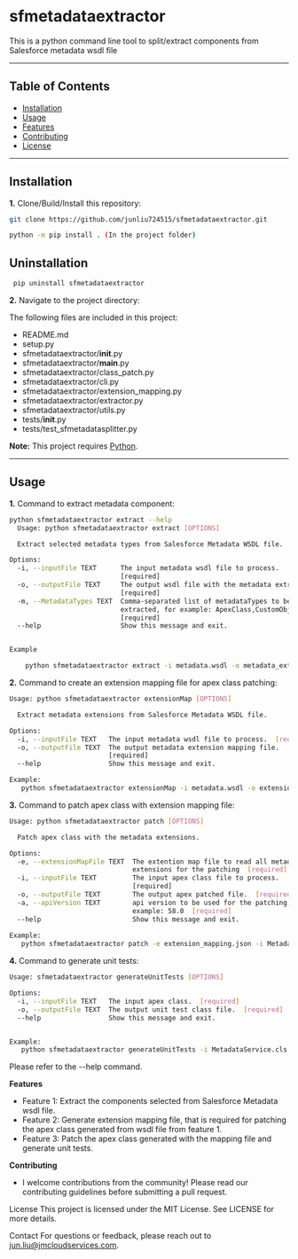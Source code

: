 # sfmetadataextractor

This is a python command line tool to split/extract components from Salesforce metadata wsdl file

---

## Table of Contents

- [Installation](#installation)
- [Usage](#usage)
- [Features](#features)
- [Contributing](#contributing)
- [License](#license)

---

## Installation

**1.** Clone/Build/Install this repository:

```bash
git clone https://github.com/junliu724515/sfmetadataextractor.git

python -m pip install . (In the project folder)

```

## Uninstallation

```bash
 pip uninstall sfmetadataextractor
```

**2.** Navigate to the project directory:

The following files are included in this project:

- README.md
- setup.py
- sfmetadataextractor/__init__.py
- sfmetadataextractor/__main__.py
- sfmetadataextractor/class_patch.py
- sfmetadataextractor/cli.py
- sfmetadataextractor/extension_mapping.py
- sfmetadataextractor/extractor.py
- sfmetadataextractor/utils.py
- tests/__init__.py
- tests/test_sfmetadatasplitter.py

**Note:** This project requires [Python](https://www.python.org/).

---

## Usage

**1.** Command to extract metadata component:

```bash
python sfmetadataextractor extract --help
  Usage: python sfmetadataextractor extract [OPTIONS]

  Extract selected metadata types from Salesforce Metadata WSDL file.

Options:
  -i, --inputFile TEXT      The input metadata wsdl file to process.
                            [required]
  -o, --outputFile TEXT     The output wsdl file with the metadata extracted.
                            [required]
  -m, --MetadataTypes TEXT  Comma-separated list of metadataTypes to be
                            extracted, for example: ApexClass,CustomObject
                            [required]
  --help                    Show this message and exit.


Example

    python sfmetadataextractor extract -i metadata.wsdl -o metadata_extracted.wsdl -m ApexClass,CustomObject
```

**2.** Command to create an extension mapping file for apex class patching:

```bash
Usage: python sfmetadataextractor extensionMap [OPTIONS]

  Extract metadata extensions from Salesforce Metadata WSDL file.

Options:
  -i, --inputFile TEXT   The input metadata wsdl file to process.  [required]
  -o, --outputFile TEXT  The output metadata extension mapping file.
                         [required]
  --help                 Show this message and exit.

Example:
   python sfmetadataextractor extensionMap -i metadata.wsdl -o extension_mapping.json
```

**3.** Command to patch apex class with extension mapping file:

```bash
Usage: python sfmetadataextractor patch [OPTIONS]

  Patch apex class with the metadata extensions.

Options:
  -e, --extensionMapFile TEXT  The extention map file to read all metadata
                               extensions for the patching  [required]
  -i, --inputFile TEXT         The input apex class file to process.
                               [required]
  -o, --outputFile TEXT        The output apex patched file.  [required]
  -a, --apiVersion TEXT        api version to be used for the patching, for
                               example: 58.0  [required]
  --help                       Show this message and exit.
  
Example:
   python sfmetadataextractor patch -e extension_mapping.json -i MetadataServiceImported.cls -o MetadataService.cls -a 58.0
```

**4.** Command to generate unit tests:

```bash
Usage: sfmetadataextractor generateUnitTests [OPTIONS]

Options:
  -i, --inputFile TEXT   The input apex class.  [required]
  -o, --outputFile TEXT  The output unit test class file.  [required]
  --help                 Show this message and exit.


Example:
   python sfmetadataextractor generateUnitTests -i MetadataService.cls -o MetadataServiceTest.cls

```

Please refer to the --help command.


**Features**
- Feature 1: Extract the components selected from Salesforce Metadata wsdl file.
- Feature 2: Generate extension mapping file, that is required for patching the apex class generated from wsdl file from feature 1.
- Feature 3: Patch the apex class generated with the mapping file and generate unit tests.

**Contributing**
- I welcome contributions from the community! Please read our contributing guidelines before submitting a pull request.

License
This project is licensed under the MIT License. See LICENSE for more details.

Contact
For questions or feedback, please reach out to jun.liu@jmcloudservices.com.

